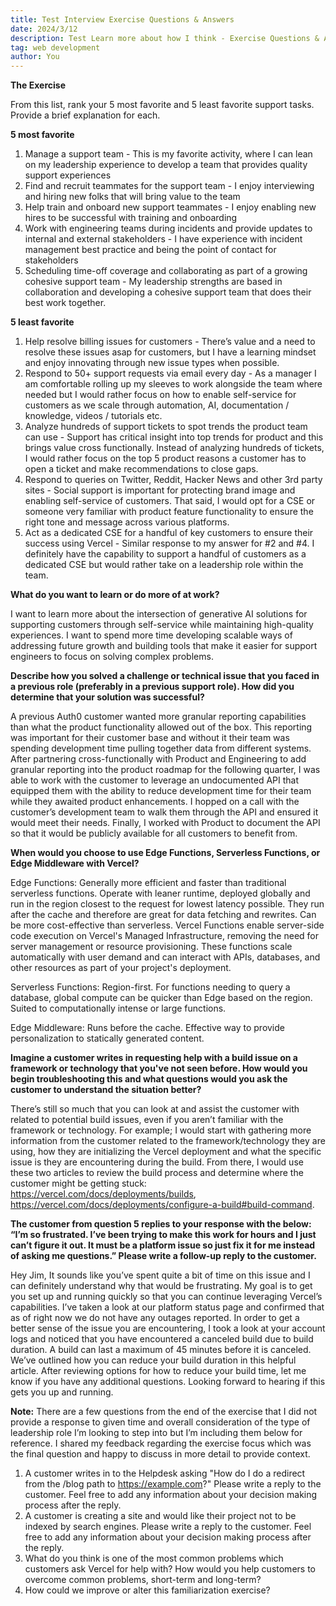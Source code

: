 ```yaml
---
title: Test Interview Exercise Questions & Answers
date: 2024/3/12
description: Test Learn more about how I think - Exercise Questions & Answers
tag: web development
author: You
---
```


**The Exercise**

From this list, rank your 5 most favorite and 5 least favorite support tasks. Provide a brief explanation for each.

**5 most favorite** 

1. Manage a support team - This is my favorite activity, where I can lean on my leadership experience to develop a team that provides quality support experiences
2. Find and recruit teammates for the support team - I enjoy interviewing and hiring new folks that will bring value to the team
3. Help train and onboard new support teammates - I enjoy enabling new hires to be successful with training and onboarding  
4. Work with engineering teams during incidents and provide updates to internal and external stakeholders - I have experience with incident management best practice and being the point of contact for stakeholders
5. Scheduling time-off coverage and collaborating as part of a growing cohesive support team - My leadership strengths are based in collaboration and developing a cohesive support team that does their best work together.
   
**5 least favorite**

1. Help resolve billing issues for customers - There’s value and a need to resolve these issues asap for customers, but I have a learning mindset and enjoy innovating through new issue types when possible. 
2. Respond to 50+ support requests via email every day - As a manager I am comfortable rolling up my sleeves to work alongside the team where needed but I would rather focus on how to enable self-service for customers as we scale through automation, AI, documentation / knowledge, videos / tutorials etc. 
3. Analyze hundreds of support tickets to spot trends the product team can use - Support has critical insight into top trends for product and this brings value cross functionally. Instead of analyzing hundreds of tickets, I would rather focus on the top 5 product reasons a customer has to open a ticket and make recommendations to close gaps. 
4. Respond to queries on Twitter, Reddit, Hacker News and other 3rd party sites - Social support is important for protecting brand image and enabling self-service of customers. That said, I would opt for a CSE or someone very familiar with product feature functionality to ensure the right tone and message across various platforms. 
5. Act as a dedicated CSE for a handful of key customers to ensure their success using Vercel - Similar response to my answer for #2 and #4. I definitely have the capability to support a handful of customers as a dedicated CSE but would rather take on a leadership role within the team. 

**What do you want to learn or do more of at work?** 

I want to learn more about the intersection of generative AI solutions for supporting customers through self-service while maintaining high-quality experiences. I want to spend more time developing scalable ways of addressing future growth and building tools that make it easier for support engineers to focus on solving complex problems. 

**Describe how you solved a challenge or technical issue that you faced in a previous role (preferably in a previous support role). How did you determine that your solution was successful?**

A previous Auth0 customer wanted more granular reporting capabilities than what the product functionality allowed out of the box. This reporting was important for their customer base and without it their team was spending development time pulling together data from different systems. After partnering cross-functionally with Product and Engineering to add granular reporting into the product roadmap for the following quarter, I was able to work with the customer to leverage an undocumented API that equipped them with the ability to reduce development time for their team while they awaited product enhancements. I hopped on a call with the customer’s development team to walk them through the API and ensured it would meet their needs. Finally, I worked with Product to document the API so that it would be publicly available for all customers to benefit from. 

**When would you choose to use Edge Functions, Serverless Functions, or Edge Middleware with Vercel?**

Edge Functions: Generally more efficient and faster than traditional serverless functions. Operate with leaner runtime, deployed globally and run in the region closest to the request for lowest latency possible. They run after the cache and therefore are great for data fetching and rewrites. Can be more cost-effective than serverless. Vercel Functions enable server-side code execution on Vercel's Managed Infrastructure, removing the need for server management or resource provisioning. These functions scale automatically with user demand and can interact with APIs, databases, and other resources as part of your project's deployment.

Serverless Functions: Region-first. For functions needing to query a database, global compute can be quicker than Edge based on the region. Suited to computationally intense or large functions. 

Edge Middleware: Runs before the cache. Effective way to provide personalization to statically generated content. 

**Imagine a customer writes in requesting help with a build issue on a framework or technology that you've not seen before. How would you begin troubleshooting this and what questions would you ask the customer to understand the situation better?** 

There’s still so much that you can look at and assist the customer with related to potential build issues, even if you aren’t familiar with the framework or technology. For example; I would start with gathering more information from the customer related to the framework/technology they are using, how they are initializing the Vercel deployment and what the specific issue is they are encountering during the build. 
From there, I would use these two articles to review the build process and determine where the customer might be getting stuck: https://vercel.com/docs/deployments/builds, https://vercel.com/docs/deployments/configure-a-build#build-command. 

**The customer from question 5 replies to your response with the below:
“I’m so frustrated. I’ve been trying to make this work for hours and I just can’t figure it out. It must be a platform issue so just fix it for me instead of asking me questions.”
Please write a follow-up reply to the customer.**

Hey Jim, 
It sounds like you’ve spent quite a bit of time on this issue and I can definitely understand why that would be frustrating. My goal is to get you set up and running quickly so that you can continue leveraging Vercel’s capabilities. 
I’ve taken a look at our platform status page and confirmed that as of right now we do not have any outages reported. In order to get a better sense of the issue you are encountering, I took a look at your account logs and noticed that you have encountered a canceled build due to build duration. A build can last a maximum of 45 minutes before it is canceled. We’ve outlined how you can reduce your build duration in this helpful article. After reviewing options for how to reduce your build time, let me know if you have any additional questions. 
Looking forward to hearing if this gets you up and running. 

**Note:** There are a few questions from the end of the exercise that I did not provide a response to given time and overall consideration of the type of leadership role I’m looking to step into but I’m including them below for reference. I shared my feedback regarding the exercise focus which was the final question and happy to discuss in more detail to provide context. 

1. A customer writes in to the Helpdesk asking "How do I do a redirect from the /blog path to https://example.com?" Please write a reply to the customer. Feel free to add any information about your decision making process after the reply.
2. A customer is creating a site and would like their project not to be indexed by search engines. Please write a reply to the customer. Feel free to add any information about your decision making process after the reply.
3. What do you think is one of the most common problems which customers ask Vercel for help with? How would you help customers to overcome common problems, short-term and long-term?
4. How could we improve or alter this familiarization exercise?
